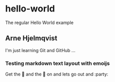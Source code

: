 # hello-world
The regular Hello World example
## Arne Hjelmqvist
I'm just learning Git and GitHub ...
### Testing markdown text layout with emoijs
Get the :dress: and the :high_heel: on and lets go out and :party:
